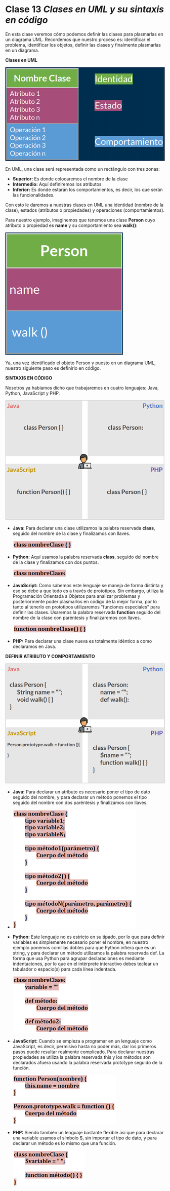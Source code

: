 # Clase 13 _Clases en UML y su sintaxis en código_

En esta clase veremos cómo podemos definir las clases para plasmarlas en un
diagrama UML. Recordemos que nuestro proceso es: identificar el problema,
identificar los objetos, definir las clases y finalmente plasmarlas en un
diagrama.

**Clases en UML**

![src/POO_33.png](../src/POO_33.png)

En UML, una clase será representada como un rectángulo con tres zonas:

- **Superior:** Es donde colocaremos el nombre de la clase
- **Intermedio:** Aquí definiremos los atributos
- **Inferior:** Es donde estarán los comportamientos, es decir, los que serán
  las funcionalidades.

Con esto le daremos a nuestras clases en UML una identidad (nombre de la clase),
estados (atributos o propiedades) y operaciones (comportamientos).

Para nuestro ejemplo, imaginemos que tenemos una clase **Person** cuyo atributo
o propiedad es **name** y su comportamiento sea **walk()**:

![src/POO_34.png](../src/POO_34.png)

Ya, una vez identificado el objeto Person y puesto en un diagrama UML, nuestro
siguiente paso es definirlo en código.

**SINTAXIS EN CÓDIGO**

Nosotros ya habíamos dicho que trabajaremos en cuatro lenguajes: Java, Python,
JavaScript y PHP.

![src/POO_35.png](../src/POO_35.png)

- **Java:** Para declarar una clase utilizamos la palabra reservada **class**,
  seguido del nombre de la clase y finalizamos con llaves.

  ![src/POO_36.png](../src/POO_36.png)

- **Python:** Aquí usamos la palabra reservada **class**, seguido del nombre de
  la clase y finalizamos con dos puntos.

  ![src/POO_37.png](../src/POO_37.png)

- **JavaScript:** Como sabemos este lenguaje se maneja de forma distinta y eso
  se debe a que todo es a través de prototipos. Sin embargo, utiliza la
  Programación Orientada a Objetos para analizar problemas y posteriormente
  poder plasmarlos en código de la mejor forma, por lo tanto al tenerlo en
  prototipos utilizaremos "funciones especiales" para definir las clases.
  Usaremos la palabra reservada **function** seguido del nombre de la clase con
  paréntesis y finalizaremos con llaves.

  ![src/POO_38.png](../src/POO_38.png)

- **PHP:** Para declarar una clase nueva es totalmente idéntico a como
  declaramos en Java.

**DEFINIR ATRIBUTO Y COMPORTAMIENTO**

![src/POO_39.png](../src/POO_39.png)

- **Java:** Para declarar un atributo es necesario poner el tipo de dato seguido
  del nombre, y para declarar un método ponemos el tipo seguido del nombre con
  dos paréntesis y finalizamos con llaves.
- ![src/POO_40.png](../src/POO_40.png)

- **Python:** Este lenguaje no es estricto en su tipado, por lo que para definir
  variables es simplemente necesario poner el nombre, en nuestro ejemplo ponemos
  comillas dobles para que Python infiera que es un string, y para declarar un
  método utilizamos la palabra reservada def. La forma que usa Python para
  agrupar declaraciones es mediante indentaciones, por lo que en el intérprete
  interactivo debes teclear un tabulador o espacio(s) para cada línea indentada.

  ![src/POO_41.png](../src/POO_41.png)

- **JavaScript:** Cuando se empieza a programar en un lenguaje como JavaScript,
  es decir, permisivo hasta no poder más, dar los primeros pasos puede resultar
  realmente complicado. Para declarar nuestras propiedades se utiliza la palabra
  reservada this y los métodos son declarados afuera usando la palabra reservada
  prototype seguido de la función.

  ![src/POO_42.png](../src/POO_42.png)

- **PHP:** Siendo también un lenguaje bastante flexible así que para declarar
  una variable usamos el símbolo $, sin importar el tipo de dato, y para
  declarar un método es lo mismo que una función.

  ![src/POO_43.png](../src/POO_43.png)
